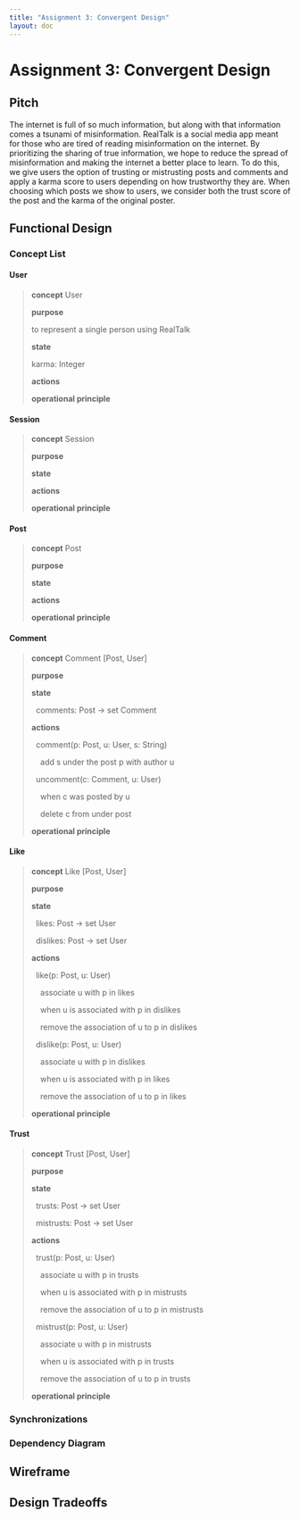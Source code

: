 ```yaml
---
title: "Assignment 3: Convergent Design"
layout: doc
---
```


# Assignment 3: Convergent Design

## Pitch
The internet is full of so much information, but along with that information comes a tsunami of misinformation. RealTalk is a social media app meant for those who are tired of reading misinformation on the internet. By prioritizing the sharing of true information, we hope to reduce the spread of misinformation and making the internet a better place to learn. To do this, we give users the option of trusting or mistrusting posts and comments and apply a karma score to users depending on how trustworthy they are. When choosing which posts we show to users, we consider both the trust score of the post and the karma of the original poster. 

## Functional Design

### Concept List

#### User
>**concept** User
>
>**purpose**
>
> to represent a single person using RealTalk
>
>**state**
>
> karma: Integer
>
>**actions**
>
>**operational principle**

#### Session
>**concept** Session
>
>**purpose**
>
>**state**
>
>**actions**
>
>**operational principle**

#### Post
>**concept** Post
>
>**purpose**
>
>**state**
>
>**actions**
>
>**operational principle**

#### Comment
>**concept** Comment \[Post, User]
>
>**purpose**
>
>**state**
>
>  comments: Post -> set Comment
>
>**actions**
>
>  comment(p: Post, u: User, s: String)
>
>    add s under the post p with author u
>
>  uncomment(c: Comment, u: User)
>
>    when c was posted by u
>
>    delete c from under post
>
>**operational principle**

#### Like
>**concept** Like \[Post, User]
>
>**purpose**
>
>**state**
>
>  likes: Post -> set User
>
>  dislikes: Post -> set User
>
>**actions**
>
>  like(p: Post, u: User)
>
>    associate u with p in likes
>
>    when u is associated with p in dislikes
>
>    remove the association of u to p in dislikes
>
>  dislike(p: Post, u: User)
>
>    associate u with p in dislikes
>
>    when u is associated with p in likes
>
>    remove the association of u to p in likes
>
>**operational principle**

#### Trust
>**concept** Trust \[Post, User]
>
>**purpose**
>
>**state**
>
>  trusts: Post -> set User
>
>  mistrusts: Post -> set User
>
>**actions**
>
>  trust(p: Post, u: User)
>
>    associate u with p in trusts
>
>    when u is associated with p in mistrusts
>
>    remove the association of u to p in mistrusts
>
>  mistrust(p: Post, u: User)
>
>    associate u with p in mistrusts
>
>    when u is associated with p in trusts
>
>    remove the association of u to p in trusts
>
>**operational principle**

### Synchronizations

### Dependency Diagram

## Wireframe

## Design Tradeoffs